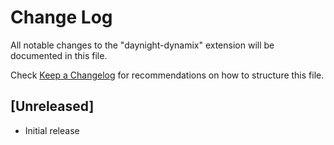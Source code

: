 # Change Log

All notable changes to the "daynight-dynamix" extension will be documented in this file.

Check [Keep a Changelog](http://keepachangelog.com/) for recommendations on how to structure this file.

## [Unreleased]

- Initial release